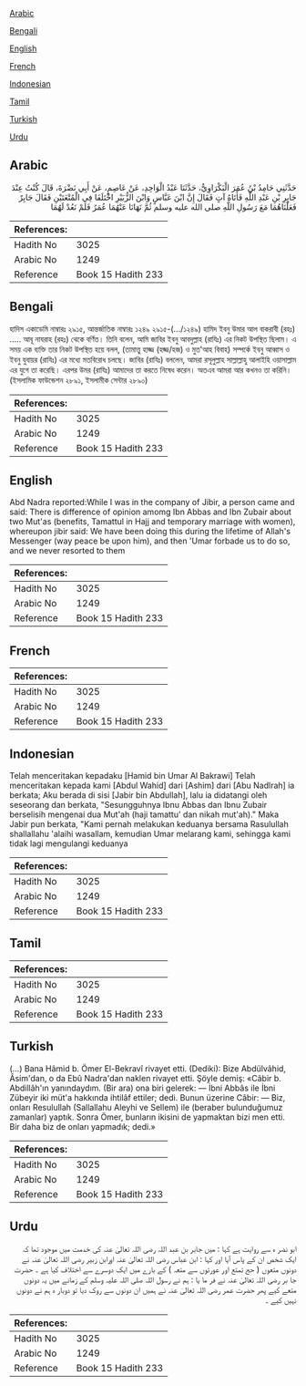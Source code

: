 [Arabic](#arabic)

[Bengali](#bengali)

[English](#english)

[French](#french)

[Indonesian](#indonesian)

[Tamil](#tamil)

[Turkish](#turkish)

[Urdu](#urdu)

## Arabic


<div dir="rtl" lang="ar" style={{fontSize:'larger',backgroundColor:'#f8f9fa',padding:20}}>
حَدَّثَنِي حَامِدُ بْنُ عُمَرَ الْبَكْرَاوِيُّ، حَدَّثَنَا عَبْدُ الْوَاحِدِ، عَنْ عَاصِمٍ، عَنْ أَبِي نَضْرَةَ، قَالَ كُنْتُ عِنْدَ جَابِرِ بْنِ عَبْدِ اللَّهِ فَأَتَاهُ آتٍ فَقَالَ إِنَّ ابْنَ عَبَّاسٍ وَابْنَ الزُّبَيْرِ اخْتَلَفَا فِي الْمُتْعَتَيْنِ فَقَالَ جَابِرٌ فَعَلْنَاهُمَا مَعَ رَسُولِ اللَّهِ صلى الله عليه وسلم ثُمَّ نَهَانَا عَنْهُمَا عُمَرُ فَلَمْ نَعُدْ لَهُمَا ‏
</div>
<div style={{backgroundColor:'#f8f9fa',padding:20, marginBottom: 10}}><table> <thead> <tr> <th>References:</th> <th></th> </tr> </thead> <tbody><tr><td>Hadith No</td><td>3025</td></tr><tr><td>Arabic No</td><td>1249</td></tr><tr><td>Reference</td><td>Book 15 Hadith 233</td></tr></tbody></table></div>

## Bengali


<div dir="ltr" lang="bn" style={{fontSize:'larger',backgroundColor:'#f8f9fa',padding:20}}>
হাদিস একাডেমি নাম্বারঃ ২৯১৫, আন্তর্জাতিক নাম্বারঃ ১২৪৯ ২৯১৫-(.../১২৪৯) হামিদ ইবনু উমার আল বাকরাবী (রহঃ) ..... আবূ নাযরাহ (রহঃ) থেকে বর্ণিত। তিনি বলেন, আমি জাবির ইবনু আবদুল্লাহ (রাযিঃ) এর নিকট উপস্থিত ছিলাম। এ সময় এক ব্যক্তি তার নিকট উপস্থিত হয়ে বলল, (তামাত্তু হাজ্জ (হজ্জ/হজ) ও মুত'আহ বিবাহ) সম্পর্কে ইবনু আব্বাস ও ইবনু যুবায়র (রাযিঃ) এর মধ্যে মতবিরোধ চলছে। জাবির (রাযিঃ) বললেন, আমরা রসূলুল্লাহ সাল্লাল্লাহু আলাইহি ওয়াসাল্লাম এর যুগে তা করেছি। এরপর উমর (রাযিঃ) আমাদের তা করতে নিষেধ করেন। অতএব আমরা আর কখনও তা করিনি। (ইসলামিক ফাউন্ডেশন ২৮৯১, ইসলামীক সেন্টার ২৮৯০)
</div>
<div style={{backgroundColor:'#f8f9fa',padding:20, marginBottom: 10}}><table> <thead> <tr> <th>References:</th> <th></th> </tr> </thead> <tbody><tr><td>Hadith No</td><td>3025</td></tr><tr><td>Arabic No</td><td>1249</td></tr><tr><td>Reference</td><td>Book 15 Hadith 233</td></tr></tbody></table></div>

## English


<div dir="ltr" lang="en" style={{fontSize:'larger',backgroundColor:'#f8f9fa',padding:20}}>
Abd Nadra reported:While I was in the company of Jibir, a person came and said: There is difference of opinion amomg Ibn Abbas and Ibn Zubair about two Mut'as (benefits, Tamattul in Hajj and temporary marriage with women), whereupon jibir said: We have been doing this during the lifetime of Allah's Messenger (way peace be upon him), and then 'Umar forbade us to do so, and we never resorted to them
</div>
<div style={{backgroundColor:'#f8f9fa',padding:20, marginBottom: 10}}><table> <thead> <tr> <th>References:</th> <th></th> </tr> </thead> <tbody><tr><td>Hadith No</td><td>3025</td></tr><tr><td>Arabic No</td><td>1249</td></tr><tr><td>Reference</td><td>Book 15 Hadith 233</td></tr></tbody></table></div>

## French


<div dir="ltr" lang="fr" style={{fontSize:'larger',backgroundColor:'#f8f9fa',padding:20}}>

</div>
<div style={{backgroundColor:'#f8f9fa',padding:20, marginBottom: 10}}><table> <thead> <tr> <th>References:</th> <th></th> </tr> </thead> <tbody><tr><td>Hadith No</td><td>3025</td></tr><tr><td>Arabic No</td><td>1249</td></tr><tr><td>Reference</td><td>Book 15 Hadith 233</td></tr></tbody></table></div>

## Indonesian


<div dir="ltr" lang="id" style={{fontSize:'larger',backgroundColor:'#f8f9fa',padding:20}}>
Telah menceritakan kepadaku [Hamid bin Umar Al Bakrawi] Telah menceritakan kepada kami [Abdul Wahid] dari [Ashim] dari [Abu Nadlrah] ia berkata; Aku berada di sisi [Jabir bin Abdullah], lalu ia didatangi oleh seseorang dan berkata, "Sesungguhnya Ibnu Abbas dan Ibnu Zubair berselisih mengenai dua Mut'ah (haji tamattu' dan nikah mut'ah)." Maka Jabir pun berkata, "Kami pernah melakukan keduanya bersama Rasulullah shallallahu 'alaihi wasallam, kemudian Umar melarang kami, sehingga kami tidak lagi mengulangi keduanya
</div>
<div style={{backgroundColor:'#f8f9fa',padding:20, marginBottom: 10}}><table> <thead> <tr> <th>References:</th> <th></th> </tr> </thead> <tbody><tr><td>Hadith No</td><td>3025</td></tr><tr><td>Arabic No</td><td>1249</td></tr><tr><td>Reference</td><td>Book 15 Hadith 233</td></tr></tbody></table></div>

## Tamil


<div dir="ltr" lang="ta" style={{fontSize:'larger',backgroundColor:'#f8f9fa',padding:20}}>

</div>
<div style={{backgroundColor:'#f8f9fa',padding:20, marginBottom: 10}}><table> <thead> <tr> <th>References:</th> <th></th> </tr> </thead> <tbody><tr><td>Hadith No</td><td>3025</td></tr><tr><td>Arabic No</td><td>1249</td></tr><tr><td>Reference</td><td>Book 15 Hadith 233</td></tr></tbody></table></div>

## Turkish


<div dir="ltr" lang="tr" style={{fontSize:'larger',backgroundColor:'#f8f9fa',padding:20}}>
(…) Bana Hâmid b. Ömer El-Bekravî rivayet etti. (Dediki): Bize Abdülvâhid, Âsim'dan, o da Ebû Nadra'dan naklen rivayet etti. Şöyle demiş: «Câbir b. Abdillâh'ın yanındaydım. (Bir ara) ona biri gelerek: — İbni Abbâs ile İbni Zübeyir iki müt'a hakkında ihtilâf ettiler; dedi. Bunun üzerine Câbir: — Biz, onları Resulullah (Sallallahu Aleyhi ve Sellem) ile (beraber bulunduğumuz zamanlar) yaptık. Sonra Ömer, bunların ikisini de yapmaktan bizi men etti. Bir daha biz de onları yapmadık; dedi.»
</div>
<div style={{backgroundColor:'#f8f9fa',padding:20, marginBottom: 10}}><table> <thead> <tr> <th>References:</th> <th></th> </tr> </thead> <tbody><tr><td>Hadith No</td><td>3025</td></tr><tr><td>Arabic No</td><td>1249</td></tr><tr><td>Reference</td><td>Book 15 Hadith 233</td></tr></tbody></table></div>

## Urdu


<div dir="rtl" lang="ur" style={{fontSize:'larger',backgroundColor:'#f8f9fa',padding:20}}>
ابو نضر ہ سے روایت ہے کہا : میں جابر بن عبد اللہ رضی اللہ تعالیٰ عنہ کی خدمت میں موجود تھا کہ ایک شخص ان کے پاس آیا اور کہا : ابن عباس رضی اللہ تعالیٰ عنہ اورابن زبیر رضی اللہ تعالیٰ عنہ نے دونوں متعوں ( حج تمتع اور عورتوں سے متعہ ) کے بارے میں ایک دوسرے سے اختلاف کیا ہے ۔ حضرت جا بر رضی اللہ تعالیٰ عنہ نے فر ما یا : ہم نے رسول اللہ صلی اللہ علیہ وسلم کے زمانے میں یہ دونوں متعے کیے پھر حضرت عمر رضی اللہ تعالیٰ عنہ نے ہمیں ان دونوں سے روک دیا تو دوبار ہ ہم نے دونوں نہیں کیے ۔
</div>
<div style={{backgroundColor:'#f8f9fa',padding:20, marginBottom: 10}}><table> <thead> <tr> <th>References:</th> <th></th> </tr> </thead> <tbody><tr><td>Hadith No</td><td>3025</td></tr><tr><td>Arabic No</td><td>1249</td></tr><tr><td>Reference</td><td>Book 15 Hadith 233</td></tr></tbody></table></div>